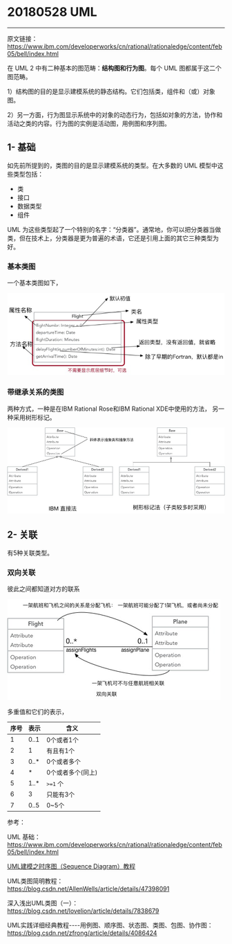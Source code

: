 # 20180528 UML



------

原文链接： https://www.ibm.com/developerworks/cn/rational/rationaledge/content/feb05/bell/index.html

在 UML 2 中有二种基本的图范畴：**结构图和行为图**。每个 UML 图都属于这二个图范畴。

1）结构图的目的是显示建模系统的静态结构。它们包括类，组件和（或）对象图。

2）另一方面，行为图显示系统中的对象的动态行为，包括如对象的方法，协作和活动之类的内容。行为图的实例是活动图，用例图和序列图。



## 1- 基础

如先前所提到的，类图的目的是显示建模系统的类型。在大多数的 UML 模型中这些类型包括：

- 类
- 接口
- 数据类型
- 组件

UML 为这些类型起了一个特别的名字：“分类器”。通常地，你可以把分类器当做类，但在技术上，分类器是更为普遍的术语，它还是引用上面的其它三种类型为好。

### 基本类图

一个基本类图如下，

![](基本类_01.jpg)



### 带继承关系的类图

两种方式，一种是在IBM Rational Rose和IBM Rational XDE中使用的方法， 另一种采用树形标记。

![](继承_01.jpg)





## 2- 关联

有5种关联类型。

### 双向关联

彼此之间都知道对方的联系

![](双向关联.jpg)

多重值和它们的表示，

| 序号 | 表示 | 含义              |
| ---- | ---- | ----------------- |
| 1    | 0..1 | 0个或者1个        |
| 2    | 1    | 有且有1个         |
| 3    | 0..* | 0个或者多个       |
| 4    | *    | 0个或者多个(同上) |
| 5    | 1..* | ``>=1`` 个        |
| 6    | 3    | 只能有3个         |
| 7    | 0..5 | 0~5个             |



参考：

UML 基础：https://www.ibm.com/developerworks/cn/rational/rationaledge/content/feb05/bell/index.html

 [UML建模之时序图（Sequence Diagram）教程](http://www.cnblogs.com/langtianya/p/3825764.html)

UML类图简明教程：https://blog.csdn.net/AllenWells/article/details/47398091

 深入浅出UML类图（一）：https://blog.csdn.net/lovelion/article/details/7838679

UML实践详细经典教程----用例图、顺序图、状态图、类图、包图、协作图：https://blog.csdn.net/zfrong/article/details/4086424




